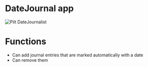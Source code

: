 # DateJournal app
![Pilt DateJournalist](https://i.imgur.com/BebEo8p.jpg)

# Functions

- Can add journal entries that are marked automatically with a date
- Can remove them
